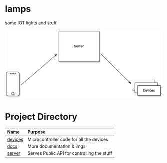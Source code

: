 # lamps
some IOT lights and stuff

<img src="lamps.drawio.png"/>

# Project Directory
| Name                                  | Purpose                                           | 
| :--                                   | :--                                               |
|[devices](electron)                    | Microcontroller code for all the devices          |
|[docs](docs)                           | More documentation & imgs                         |
|[server](services)                     | Serves Public API for controlling the stuff       |


